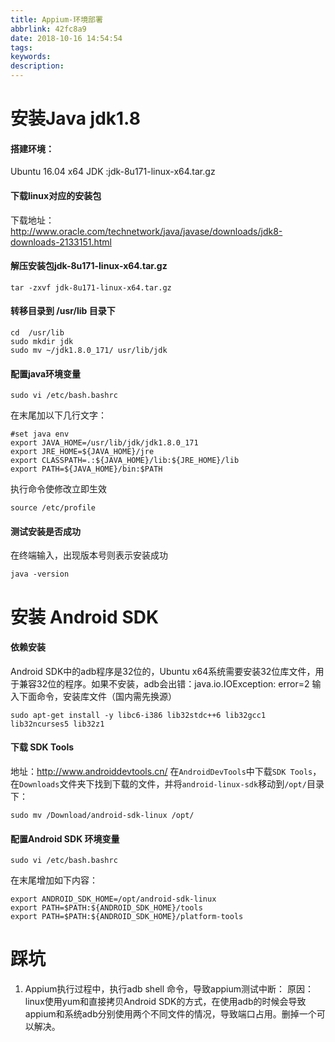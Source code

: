 ```yaml
---
title: Appium-环境部署
abbrlink: 42fc8a9
date: 2018-10-16 14:54:54
tags:
keywords:
description:
---
```

# 安装Java jdk1.8
#### 搭建环境：
Ubuntu 16.04 x64
JDK :jdk-8u171-linux-x64.tar.gz

#### 下载linux对应的安装包
下载地址：http://www.oracle.com/technetwork/java/javase/downloads/jdk8-downloads-2133151.html

#### 解压安装包jdk-8u171-linux-x64.tar.gz

```
tar -zxvf jdk-8u171-linux-x64.tar.gz
```
<!--more-->
#### 转移目录到 /usr/lib 目录下

```
cd  /usr/lib
sudo mkdir jdk
sudo mv ~/jdk1.8.0_171/ usr/lib/jdk
```

#### 配置java环境变量

```
sudo vi /etc/bash.bashrc
```
在末尾加以下几行文字：

```
#set java env
export JAVA_HOME=/usr/lib/jdk/jdk1.8.0_171
export JRE_HOME=${JAVA_HOME}/jre    
export CLASSPATH=.:${JAVA_HOME}/lib:${JRE_HOME}/lib    
export PATH=${JAVA_HOME}/bin:$PATH 
```
执行命令使修改立即生效

```
source /etc/profile 
```

#### 测试安装是否成功
在终端输入，出现版本号则表示安装成功

```
java -version
```

# 安装 Android SDK
#### 依赖安装
Android SDK中的adb程序是32位的，Ubuntu x64系统需要安装32位库文件，用于兼容32位的程序。如果不安装，adb会出错：java.io.IOException: error=2 
输入下面命令，安装库文件（国内需先换源）

```
sudo apt-get install -y libc6-i386 lib32stdc++6 lib32gcc1 lib32ncurses5 lib32z1 
```
#### 下载 SDK Tools

地址：http://www.androiddevtools.cn/ 
在`AndroidDevTools`中下载`SDK Tools`，在`Downloads`文件夹下找到下载的文件，并将`android-linux-sdk`移动到`/opt/`目录下：

```
sudo mv /Download/android-sdk-linux /opt/
```
#### 配置Android SDK 环境变量

```
sudo vi /etc/bash.bashrc
```
在末尾增加如下内容：

```
export ANDROID_SDK_HOME=/opt/android-sdk-linux
export PATH=$PATH:${ANDROID_SDK_HOME}/tools
export PATH=$PATH:${ANDROID_SDK_HOME}/platform-tools
```

# 踩坑
1. Appium执行过程中，执行adb shell 命令，导致appium测试中断：
原因：linux使用yum和直接拷贝Android SDK的方式，在使用adb的时候会导致appium和系统adb分别使用两个不同文件的情况，导致端口占用。删掉一个可以解决。
